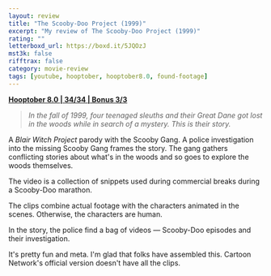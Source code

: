 ```yaml
---
layout: review
title: "The Scooby-Doo Project (1999)"
excerpt: "My review of The Scooby-Doo Project (1999)"
rating: ""
letterboxd_url: https://boxd.it/5JQOzJ
mst3k: false
rifftrax: false
category: movie-review
tags: [youtube, hooptober, hooptober8.0, found-footage]
---
```


<b><a href="https://boxd.it/pOvfW" target="_blank" rel="noopener">Hooptober 8.0 | 34/34 | Bonus 3/3</a></b>

<blockquote><i>In the fall of 1999, four teenaged sleuths and their Great Dane got lost in the woods while in search of a mystery. This is their story.</i></blockquote>

A <i>Blair Witch Project</i> parody with the Scooby Gang. A police investigation into the missing Scooby Gang frames the story. The gang gathers conflicting stories about what's in the woods and so goes to explore the woods themselves.

The video is a collection of snippets used during commercial breaks during a Scooby-Doo marathon.

The clips combine actual footage with the characters animated in the scenes. Otherwise, the characters are human.

In the story, the police find a bag of videos — Scooby-Doo episodes and their investigation.

It's pretty fun and meta. I'm glad that folks have assembled this. Cartoon Network's official version doesn't have all the clips.
